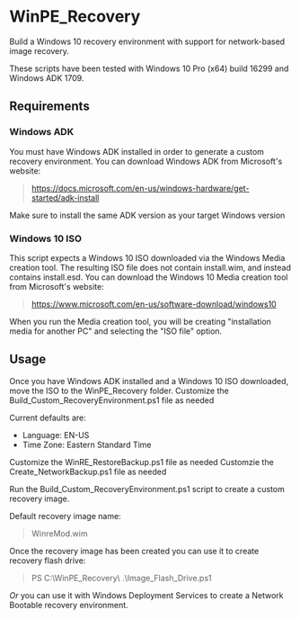 # WinPE_Recovery
Build a Windows 10 recovery environment with support for network-based image recovery.

These scripts have been tested with Windows 10 Pro (x64) build 16299 and Windows ADK 1709.

## Requirements
### Windows ADK
You must have Windows ADK installed in order to generate a custom recovery environment.
You can download Windows ADK from Microsoft's website:
> https://docs.microsoft.com/en-us/windows-hardware/get-started/adk-install

Make sure to install the same ADK version as your target Windows version
### Windows 10 ISO
This script expects a Windows 10 ISO downloaded via the Windows Media creation tool.
The resulting ISO file does not contain install.wim, and instead contains install.esd.
You can download the Windows 10 Media creation tool from Microsoft's website:
> https://www.microsoft.com/en-us/software-download/windows10

When you run the Media creation tool, you will be creating "installation media for another PC"
and selecting the "ISO file" option.

## Usage
Once you have Windows ADK installed and a Windows 10 ISO downloaded, move the ISO to the
WinPE_Recovery folder.
Customize the Build_Custom_RecoveryEnvironment.ps1 file as needed

Current defaults are:
* Language: EN-US
* Time Zone: Eastern Standard Time

Customize the WinRE_RestoreBackup.ps1 file as needed
Customzie the Create_NetworkBackup.ps1 file as needed

Run the Build_Custom_RecoveryEnvironment.ps1 script to create a custom recovery image.

Default recovery image name:
> WinreMod.wim

Once the recovery image has been created you can use it to create recovery flash drive:
> PS C:\WinPE_Recovery\ .\Image_Flash_Drive.ps1

_Or_ you can use it with Windows Deployment Services to create a Network Bootable
recovery environment.
